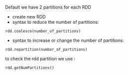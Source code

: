 Default we have 2 partitions for each RDD
- create new RDD
- syntax to reduce the number of partitions: 
```commandline
rdd.coalesce(number_of_partitions)
```
- syntax to increase or change the number of partitions:
```commandline
rdd.repartition(number_of_partitions)
```

to check the rdd partition we use : 
```commandline
rdd.getNumPartitions()
```